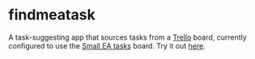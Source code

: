 # findmeatask
A task-suggesting app that sources tasks from a [Trello](https://trello.com/) board, currently configured to use the [Small EA tasks](https://trello.com/b/wv8ER0TG) board. Try it out [here](http://jacobhilton.github.io/findmeatask).
